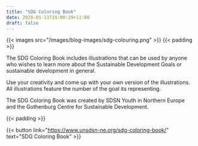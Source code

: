 ```yaml
---
title: "SDG Coloring Book"
date: 2020-01-11T15:00:29+11:00
draft: false
---
```


{{< images src="/images/blog-images/sdg-colouring.png" >}}
{{< padding >}}

The SDG Coloring Book includes illustrations that can be used by anyone who wishes to learn more about the Sustainable Development Goals or sustainable development in general.

Use your creativity and come up with your own version of the illustrations. All illustrations feature the number of the goal its representing.

The SDG Coloring Book was created by SDSN Youth in Northern Europe and the Gothenburg Centre for Sustainable Development.

  
{{< padding >}}

{{< button link="https://www.unsdsn-ne.org/sdg-coloring-book/" text="SDG Coloring Book" >}}
